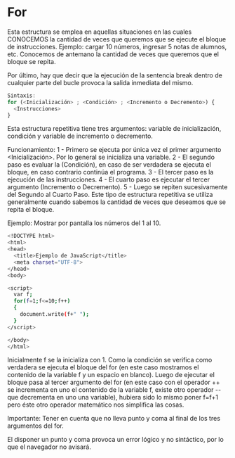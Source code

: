 # For
Esta estructura se emplea en aquellas situaciones en las cuales CONOCEMOS la cantidad de veces que queremos que se ejecute el bloque de instrucciones. Ejemplo: cargar 10 números, ingresar 5 notas de alumnos, etc. Conocemos de antemano la cantidad de veces que queremos que el bloque se repita.

Por último, hay que decir que la ejecución de la sentencia break dentro de cualquier parte del bucle provoca la salida inmediata del mismo.

```javascript
Sintaxis:
for (<Inicialización> ; <Condición> ; <Incremento o Decremento>) {
  <Instrucciones>
}
```
Esta estructura repetitiva tiene tres argumentos: variable de inicialización, condición y variable de incremento o decremento.

Funcionamiento:
	1 - Primero se ejecuta por única vez el primer argumento <Inicialización>.
            Por lo general se inicializa una variable.
	2 - El segundo paso es evaluar la (Condición), en caso de ser verdadera se ejecuta
            el bloque, en caso contrario continúa el programa.
	3 - El tercer paso es la ejecución de las instrucciones.
	4 - El cuarto paso es ejecutar el tercer argumento (Incremento o Decremento).
	5 - Luego se repiten sucesivamente del Segundo al Cuarto Paso.
Este tipo de estructura repetitiva se utiliza generalmente cuando sabemos la cantidad de veces que deseamos que se repita el bloque.

Ejemplo: Mostrar por pantalla los números del 1 al 10.

```bash
<!DOCTYPE html>
<html>
<head>
  <title>Ejemplo de JavaScript</title>
  <meta charset="UTF-8">
</head>
<body>

<script>
  var f;
  for(f=1;f<=10;f++)
  {
    document.write(f+" ");
  }
</script>

</body>
</html>
```

Inicialmente f se la inicializa con 1. Como la condición se verifica como verdadera se ejecuta el bloque del for (en este caso mostramos el contenido de la variable f y un espacio en blanco). Luego de ejecutar el bloque pasa al tercer argumento del for (en este caso con el operador ++ se incrementa en uno el contenido de la variable f, existe otro operador -- que decrementa en uno una variable), hubiera sido lo mismo poner f=f+1 pero éste otro operador matemático nos simplifica las cosas.

Importante: Tener en cuenta que no lleva punto y coma al final de los tres argumentos del for.

El disponer un punto y coma provoca un error lógico y no sintáctico, por lo que el navegador no avisará.